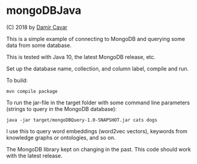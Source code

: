 # mongoDBJava

(C) 2018 by [Damir Cavar](http://damir.cavar.me/)

This is a simple example of connecting to MongoDB and querying some data from some 
database.

This is tested with Java 10, the latest MongoDB release, etc.

Set up the database name, collection, and column label, compile and run.

To build:

    mvn compile package

To run the jar-file in the target folder with some command line parameters (strings 
to query in the MongoDB database):

    java -jar target/mongoDBQuery-1.0-SNAPSHOT.jar cats dogs

I use this to query word embeddings (word2vec vectors), keywords from knowledge graphs 
or ontologies, and so on.

The MongoDB library kept on changing in the past. This code should work with the latest release.
